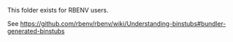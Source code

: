 This folder exists for RBENV users.

See https://github.com/rbenv/rbenv/wiki/Understanding-binstubs#bundler-generated-binstubs
